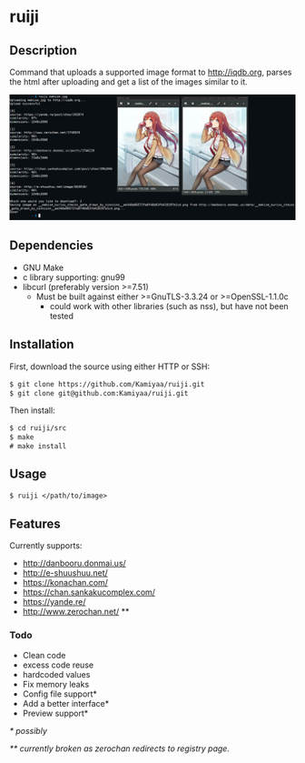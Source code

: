 # ruiji

## Description
Command that uploads a supported image format to http://iqdb.org,
parses the html after uploading and get a list of the images similar to it.

![Alt text](ruiji_screenshot.png?raw=true "ruiji")

## Dependencies
 - GNU Make
 - c library supporting: gnu99
 - libcurl (preferably version >=7.51)
   - Must be built against either >=GnuTLS-3.3.24 or >=OpenSSL-1.1.0c
     - could work with other libraries (such as nss), but have not been tested

## Installation
First, download the source using either HTTP or SSH: 
```
$ git clone https://github.com/Kamiyaa/ruiji.git
$ git clone git@github.com:Kamiyaa/ruiji.git
```
Then install:
```
$ cd ruiji/src
$ make
# make install
```

## Usage
```
$ ruiji </path/to/image>
```

## Features
Currently supports:
 - http://danbooru.donmai.us/
 - http://e-shuushuu.net/
 - https://konachan.com/
 - https://chan.sankakucomplex.com/
 - https://yande.re/
 - http://www.zerochan.net/ **

### Todo
 - Clean code
  - excess code reuse
  - hardcoded values
 - Fix memory leaks
 - Config file support*
 - Add a better interface*
 - Preview support*

_\* possibly_

_\*\* currently broken as zerochan redirects to registry page._
